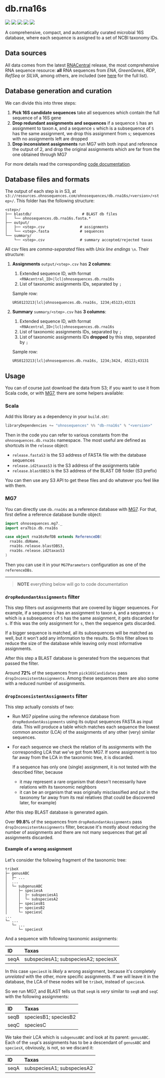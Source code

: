 # db.rna16s

[![](https://travis-ci.org/ohnosequences/db.rna16s.svg?branch=master)](https://travis-ci.org/ohnosequences/db.rna16s)
[![](https://img.shields.io/codacy/62caae6ae58f48dca6633f2f88ed8898.svg)](https://www.codacy.com/app/era7/db.rna16s)
[![](http://github-release-version.herokuapp.com/github/ohnosequences/db.rna16s/release.svg)](https://github.com/ohnosequences/db.rna16s/releases/latest)
[![](https://img.shields.io/badge/license-AGPLv3-blue.svg)](https://tldrlegal.com/license/gnu-affero-general-public-license-v3-%28agpl-3.0%29)
[![](https://img.shields.io/badge/contact-gitter_chat-dd1054.svg)](https://gitter.im/ohnosequences/db.rna16s)

A comprehensive, compact, and automatically curated microbial 16S database, where each sequence is assigned to a set of NCBI taxonomy IDs.

## Data sources

All data comes from the latest [RNACentral][RNACentral] release, the most comprehensive RNA sequence resource: **all** RNA sequences from *ENA*, *GreenGenes*, *RDP*, *RefSeq* or *SILVA*, among others, are included (see [here][RNACentral data sources] for the full list).

## Database generation and curation

We can divide this into three steps:

1. **Pick 16S candidate sequences** take all sequences which contain the full sequence of a 16S gene
2. **Drop redundant assignments and sequences** if a sequence `S` has an assignment to taxon `A`, and a sequence `s` which is a subsequence of `S` has the same assignment, we drop this assignment from `s`; sequences with no assignments left are dropped
3. **Drop inconsistent assignments** run MG7 with both input and reference the output of 2, and drop the original assignments which are far from the one obtained through MG7

For more details read the corresponding [code documentation][code docs].

## Database files and formats

The output of each step is in S3, at `s3://resources.ohnosequences.com/ohnosequences/db.rna16s/<version>/<step>/`. This folder has the following structure:


``` shell
<step>/
├── blastdb/                       # BLAST db files
│   └── ohnosequences.db.rna16s.fasta.*
├── output/
│   ├── <step>.csv                # assignments
│   └── <step>.fasta              # sequences
└── summary/
    └── <step>.csv                # summary accepted/rejected taxas
```


All csv files are *comma-separated* files with *Unix line endings* `\n`. Their structure:

1. **Assignments** `output/<step>.csv` has **2 columns**:
    1. Extended sequence ID, with format `<RNAcentral_ID>|lcl|ohnosequences.db.rna16s`
    2. List of taxonomic assignments IDs, separated by `;`

    Sample row:
    ``` csv
    URS0123213|lcl|ohnosequences.db.rna16s, 1234;45123;43131
    ```
2. **Summary** `summary/<step>.csv` has **3 columns**:
    1. Extended sequence ID, with format `<RNAcentral_ID>|lcl|ohnosequences.db.rna16s`
    2. List of taxonomic assignments IDs, separated by `;`
    3. List of taxonomic assignments IDs **dropped** by this step, separated by `;`

    Sample row:
    ``` csv
    URS0123213|lcl|ohnosequences.db.rna16s, 1234;3424, 45123;43131
    ```

## Usage

You can of course just download the data from S3; if you want to use it from Scala code, or with [MG7][MG7], there are some helpers available:

### Scala

Add this library as a dependency in your `build.sbt`:

```scala
libraryDependencies += "ohnosequences" %% "db-rna16s" % "<version>"
```

Then in the code you can refer to various constants from the `ohnosequences.db.rna16s` namespace. The most useful are defined as shortcuts in the `release` object:

- `release.fastaS3` is the S3 address of FASTA file with the database sequences
- `release.id2taxasS3` is the S3 address of the assignments table
- `release.blastDBS3` is the S3 address of the BLAST DB folder (S3 prefix)

You can then use any S3 API to get these files and do whatever you feel like with them.

### MG7

You can directly use `db.rna16s` as a reference database with [MG7][MG7]. For that, first define a reference database bundle object:

``` scala
import ohnosequences.mg7._
import era7bio.db.rna16s

case object rna16sRefDB extends ReferenceDB(
  rna16s.dbName,
  rna16s.release.blastDBS3,
  rna16s.release.id2taxasS3
)
```

Then you can use it in your `MG7Parameters` configuration as one of the `referenceDBs`.

----

> **NOTE** everything below will go to code documentation

### `dropRedundantAssignments` filter

This step filters out assignments that are covered by bigger sequences. For example, if a sequence `S` has an assignment to taxon `A`, and a sequence `s` which is a subsequence of `S` has the same assignment, it gets discarded for `s`. If this was the only assignment for `s`, then the sequence gets discarded.

If a bigger sequence is matched, all its subsequences will be matched as well, but it won't add any information to the results. So this filter allows to reduce the size of the database while leaving only most informative assignments.

After this step a BLAST database is generated from the sequences that passed the filter.

Around **72%** of the sequences from `pick16SCandidates` pass `dropInconsistentAssignments`. Among these sequences there are also some with a reduced number of assignments.

### `dropInconsistentAssignments` filter

This step actually consists of two:

- Run MG7 pipeline using the reference database from `dropRedundantAssignments` using its output sequences FASTA as input data. This will produce a table which matches each sequence the lowest common ancestor (LCA) of the assignments of any other (very) similar sequences.

- For each sequence we check the relation of its assignments with the corresponding LCA that we've got from MG7. If some assignment is too far away from the LCA in the taxonomic tree, it is discarded.  

  If a sequence has only one (single) assignment, it is not tested with the described filter, because

  + it may represent a rare organism that doesn't necessarily have relations with its taxonomic neighbors
  + it can be an organism that was originally misclassified and put in the taxonomy far away from its real relatives (that could be discovered later, for example)

After this step BLAST database is generated again.

Over **99.8%** of the sequences from `dropRedundantAssignments` pass `dropInconsistentAssignments` filter, because it's mostly about reducing the number of assignments and there are not many sequences that get all assignments discarded.

#### Example of a wrong assignment

Let's consider the following fragment of the taxonomic tree:

```
tribeX
├─ genusABC
│  ├─ ...
│  ...
│  └─ subgenusABC
│     ├─ speciesA
│     │  ├─ subspeciesA1
│     │  └─ subspeciesA2
│     ├─ speciesB1
│     ├─ speciesB2
│     └─ speciesC
...
└─ ...
   └─ ...
      └─ speciesX
```

And a sequence with following taxonomic assignments:

| ID   | Taxas                                |
|:-----|:-------------------------------------|
| seqA | subspeciesA1; subspeciesA2; speciesX |

In this case `speciesX` is *likely* a wrong assignment, because it's completely *unrelated* with the other, more specific assignments. If we will leave it in the database, the LCA of these nodes will be `tribeX`, instead of `speciesA`.

So we run MG7, and BLAST tells us that `seqA` is *very* similar to `seqB` and `seqC` with the following assignments:

| ID   | Taxas                |
|:-----|:---------------------|
| seqB | speciesB1; speciesB2 |
| seqC | speciesC             |

We take their LCA which is `subgenusABC` and look at its parent: `genusABC`. Each of the `seqA`'s assignments has to be a descendant of `genusABC` and `speciesX`, obviously, is not, so we discard it:

| ID   | Taxas                      |
|:-----|:---------------------------|
| seqA | subspeciesA1; subspeciesA2 |

[RNACentral]: https://rnacentral.org
[RNACentral data sources]: https://rnacentral.org/expert-databases
[MG7]: https://github.com/ohnosequences/mg7
[code docs]: docs/src/main/scala/
